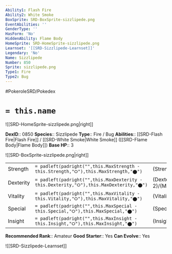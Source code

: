 ```yaml
---
Ability1: Flash Fire
Ability2: White Smoke
BoxSprite: SRD-BoxSprite-sizzlipede.png
EventAbilities: ''
GenderType: ''
HasForm: 'No'
HiddenAbility: Flame Body
HomeSprite: SRD-HomeSprite-sizzlipede.png
Learnset: '[[SRD-Sizzlipede-Learnset]]'
Legendary: 'No'
Name: Sizzlipede
Number: 850
Sprite: sizzlipede.png
Type1: Fire
Type2: Bug
---
```


#PokeroleSRD/Pokedex

# `= this.name`

![[SRD-HomeSprite-sizzlipede.png|right]]

**DexID**:: 0850
**Species**:: Sizzlipede
**Type**:: Fire / Bug
**Abilities**:: [[SRD-Flash Fire|Flash Fire]] / [[SRD-White Smoke|White Smoke]] ([[SRD-Flame Body|Flame Body]])
**Base HP**:: 3

![[SRD-BoxSprite-sizzlipede.png|right]]

|           |                                                                                        |                                          |
| --------- | -------------------------------------------------------------------------------------- | ---------------------------------------- |
| Strength  | `= padleft(padright("",this.MaxStrength - this.Strength,"⭘"),this.MaxStrength,"⬤")`    | (Strength::2)/(MaxStrength::4)   |
| Dexterity | `= padleft(padright("",this.MaxDexterity - this.Dexterity,"⭘"),this.MaxDexterity,"⬤")` | (Dexterity:: 2)/(MaxDexterity::4) |
| Vitality  | `= padleft(padright("",this.MaxVitality - this.Vitality,"⭘"),this.MaxVitality,"⬤")`    | (Vitality::2)/(MaxVitality::4)   |
| Special   | `= padleft(padright("",this.MaxSpecial - this.Special,"⭘"),this.MaxSpecial,"⬤")`       | (Special::2)/(MaxSpecial::4)     |
| Insight   | `= padleft(padright("",this.MaxInsight - this.Insight,"⭘"),this.MaxInsight,"⬤")`       | (Insight::2)/(MaxInsight::4)     |

**Recommended Rank**:: Amateur
**Good Starter**:: Yes
**Can Evolve**:: Yes

![[SRD-Sizzlipede-Learnset]]